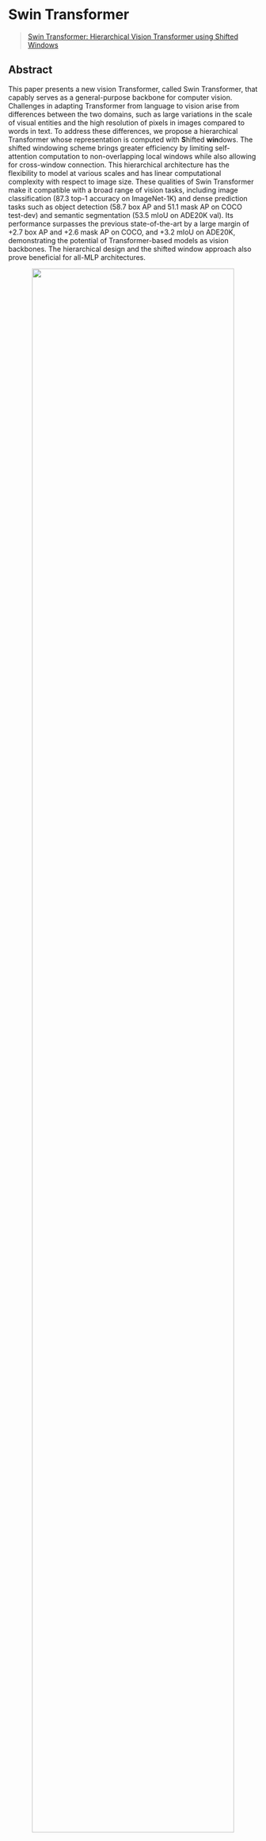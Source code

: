 # Swin Transformer

> [Swin Transformer: Hierarchical Vision Transformer using Shifted Windows](https://arxiv.org/abs/2103.14030)

## Abstract

This paper presents a new vision Transformer, called Swin Transformer, that capably serves as a general-purpose backbone for computer vision. Challenges in adapting Transformer from language to vision arise from differences between the two domains, such as large variations in the scale of visual entities and the high resolution of pixels in images compared to words in text. To address these differences, we propose a hierarchical Transformer whose representation is computed with **S**hifted **win**dows. The shifted windowing scheme brings greater efficiency by limiting self-attention computation to non-overlapping local windows while also allowing for cross-window connection. This hierarchical architecture has the flexibility to model at various scales and has linear computational complexity with respect to image size. These qualities of Swin Transformer make it compatible with a broad range of vision tasks, including image classification (87.3 top-1 accuracy on ImageNet-1K) and dense prediction tasks such as object detection (58.7 box AP and 51.1 mask AP on COCO test-dev) and semantic segmentation (53.5 mIoU on ADE20K val). Its performance surpasses the previous state-of-the-art by a large margin of +2.7 box AP and +2.6 mask AP on COCO, and +3.2 mIoU on ADE20K, demonstrating the potential of Transformer-based models as vision backbones. The hierarchical design and the shifted window approach also prove beneficial for all-MLP architectures.

<div align=center>
<img src="https://user-images.githubusercontent.com/26739999/142576715-14668c6b-5cb8-4de8-ac51-419fae773c90.png" width="90%"/>
</div>

## Results and models

This page is based on documents in [MMClassification](https://github.com/open-mmlab/mmclassification). We reproduce the performance of Swin-Transformer on ImageNet-1k for [mixup methods](https://github.com/Westlake-AI/openmixup/tree/main/configs/classification/imagenet/mixups/swin/).

### ImageNet-21k (Evaluation Only)

The pre-trained models on ImageNet-21k are used to fine-tune, and therefore don't have evaluation results.

| Model  | resolution | Params(M) | Flops(G) |                                                        Download                                                         |
| :----: | :--------: | :-------: | :------: | :---------------------------------------------------------------------------------------------------------------------: |
| Swin-B |  224x224   |   86.74   |  15.14   |    [model](https://download.openmmlab.com/mmclassification/v0/swin-transformer/convert/swin-base_3rdparty_in21k.pth)    |
| Swin-B |  384x384   |   86.88   |  44.49   | [model](https://download.openmmlab.com/mmclassification/v0/swin-transformer/convert/swin-base_3rdparty_in21k-384px.pth) |
| Swin-L |  224x224   |  195.00   |  34.04   |   [model](https://download.openmmlab.com/mmclassification/v0/swin-transformer/convert/swin-large_3rdparty_in21k.pth)    |
| Swin-L |  384x384   |  195.20   |  100.04  | [model](https://download.openmmlab.com/mmclassification/v0/swin-transformer/convert/swin-base_3rdparty_in21k-384px.pth) |

### ImageNet-1k

|  Model   |   Pretrain   | resolution | Params(M) | Flops(G) | Top-1 (%) | Top-5 (%) |                               Config                               |                               Download                                |
| :------: | :----------: | :--------: | :-------: | :------: | :-------: | :-------: | :----------------------------------------------------------------: | :-------------------------------------------------------------------: |
|  Swin-T (A3) | From scratch |  160x160   |   28.29   |   4.36   |   77.70   |   93.70   | [config](https://github.com/Westlake-AI/openmixup/tree/main/configs/classification/imagenet/swin_transformer/swin_tiny_rsb_a3_sz160_8xb256_ep300.py) | [model](https://github.com/Westlake-AI/openmixup/releases/download/rsb-a3-weights/swin_tiny_rsb_a3_sz160_8xb256_ep300.pth) \| [log](https://github.com/Westlake-AI/openmixup/releases/download/rsb-a3-weights/swin_tiny_rsb_a3_sz160_8xb256_ep300.log.json) |
|  Swin-S (A3) | From scratch |  160x160   |   49.61   |   8.52   |   80.20   |   95.12   | [config](https://github.com/Westlake-AI/openmixup/tree/main/configs/classification/imagenet/swin_transformer/swin_small_rsb_a3_sz160_8xb256_ep300.py) | [model](https://github.com/Westlake-AI/openmixup/releases/download/rsb-a3-weights/swin_small_rsb_a3_sz160_8xb256_ep300.pth) \| [log](https://github.com/Westlake-AI/openmixup/releases/download/rsb-a3-weights/swin_small_rsb_a3_sz160_8xb256_ep300.log.json) |
|  Swin-B (A3) | From scratch |  160x160   |   87.77   |  15.14   |   80.53   |   95.41   | [config](https://github.com/Westlake-AI/openmixup/tree/main/configs/classification/imagenet/swin_transformer/swin_base_rsb_a3_sz160_8xb256_ep300.py) | [model](https://github.com/Westlake-AI/openmixup/releases/download/rsb-a3-weights/swin_base_rsb_a3_sz160_8xb256_ep300.pth) \| [log](https://github.com/Westlake-AI/openmixup/releases/download/rsb-a3-weights/swin_base_rsb_a3_sz160_8xb256_ep300.log.json) |
|  Swin-T  | From scratch |  224x224   |   28.29   |   4.36   |   81.18   |   95.61   | [config](https://github.com/Westlake-AI/openmixup/tree/main/configs/classification/imagenet/swin_transformer/swin_tiny_8xb128_fp16_ep300.py) | [model](https://github.com/Westlake-AI/openmixup/releases/download/open-in1k-weights/swin_tiny_8xb128_fp16_ep300.pth) \| [log](https://github.com/Westlake-AI/openmixup/releases/download/open-in1k-weights/swin_tiny_8xb128_fp16_ep300.log.json) |
|  Swin-S  | From scratch |  224x224   |   49.61   |   8.52   |   83.02   |   96.29   | [config](https://github.com/Westlake-AI/openmixup/tree/main/configs/classification/imagenet/swin_transformer/swin_small_8xb128_fp16_ep300.py) | [model](https://download.openmmlab.com/mmclassification/v0/swin-transformer/swin_small_224_b16x64_300e_imagenet_20210615_110219-7f9d988b.pth)  \| [log](https://download.openmmlab.com/mmclassification/v0/swin-transformer/swin_small_224_b16x64_300e_imagenet_20210615_110219.log.json) |
|  Swin-B  | From scratch |  224x224   |   87.77   |  15.14   |   83.36   |   96.44   | [config](https://github.com/Westlake-AI/openmixup/tree/main/configs/classification/imagenet/swin_transformer/swin_base_8xb128_fp16_ep300.py) | [model](https://download.openmmlab.com/mmclassification/v0/swin-transformer/swin_base_224_b16x64_300e_imagenet_20210616_190742-93230b0d.pth)  \| [log](https://download.openmmlab.com/mmclassification/v0/swin-transformer/swin_base_224_b16x64_300e_imagenet_20210616_190742.log.json) |
| Swin-S\* | From scratch |  224x224   |   49.61   |   8.52   |   83.21   |   96.25   | [config](https://github.com/Westlake-AI/openmixup/tree/main/configs/classification/imagenet/swin_transformer/swin_small_8xb128_fp16_ep300.py) | [model](https://download.openmmlab.com/mmclassification/v0/swin-transformer/convert/swin_small_patch4_window7_224-cc7a01c9.pth) |
| Swin-B\* | From scratch |  224x224   |   87.77   |  15.14   |   83.42   |   96.44   | [config](https://github.com/Westlake-AI/openmixup/tree/main/configs/classification/imagenet/swin_transformer/swin_base_8xb128_fp16_ep300.py) | [model](https://download.openmmlab.com/mmclassification/v0/swin-transformer/convert/swin_base_patch4_window7_224-4670dd19.pth) |
| Swin-B\* | From scratch |  384x384   |   87.90   |  44.49   |   84.49   |   96.95   | [config](https://github.com/open-mmlab/mmclassification/blob/master/configs/swin_transformer/swin-base_16xb64_in1k-384px.py) | [model](https://download.openmmlab.com/mmclassification/v0/swin-transformer/convert/swin_base_patch4_window12_384-02c598a4.pth) |
| Swin-B\* | ImageNet-21k |  224x224   |   87.77   |  15.14   |   85.16   |   97.50   | [config](https://github.com/Westlake-AI/openmixup/tree/main/configs/classification/imagenet/swin_transformer/swin_base_8xb128_fp16_ep300.py) | [model](https://download.openmmlab.com/mmclassification/v0/swin-transformer/convert/swin_base_patch4_window7_224_22kto1k-f967f799.pth) |
| Swin-B\* | ImageNet-21k |  384x384   |   87.90   |  44.49   |   86.44   |   98.05   | [config](https://github.com/open-mmlab/mmclassification/blob/master/configs/swin_transformer/swin-base_16xb64_in1k-384px.py) | [model](https://download.openmmlab.com/mmclassification/v0/swin-transformer/convert/swin_base_patch4_window12_384_22kto1k-d59b0d1d.pth) |
| Swin-L\* | ImageNet-21k |  224x224   |  196.53   |  34.04   |   86.24   |   97.88   | [config](https://github.com/Westlake-AI/openmixup/tree/main/configs/classification/imagenet/swin_transformer/swin_large_8xb64_accu2_fp16_ep300.py) | [model](https://download.openmmlab.com/mmclassification/v0/swin-transformer/convert/swin_large_patch4_window7_224_22kto1k-5f0996db.pth) |
| Swin-L\* | ImageNet-21k |  384x384   |  196.74   |  100.04  |   87.25   |   98.25   | [config](https://github.com/open-mmlab/mmclassification/blob/master/configs/swin_transformer/swin-large_16xb64_in1k-384px.py) | [model](https://download.openmmlab.com/mmclassification/v0/swin-transformer/convert/swin_large_patch4_window12_384_22kto1k-0a40944b.pth) |

*Models with * are converted from the [official repo](https://github.com/microsoft/Swin-Transformer#main-results-on-imagenet-with-pretrained-models). The config files of these models are only for validation. We don't ensure these config files' training accuracy.*

## Citation

```
<<<<<<< HEAD
@article{liu2021Swin,
  title={Swin Transformer: Hierarchical Vision Transformer using Shifted Windows},
  author={Liu, Ze and Lin, Yutong and Cao, Yue and Hu, Han and Wei, Yixuan and Zhang, Zheng and Lin, Stephen and Guo, Baining},
  journal={arXiv preprint arXiv:2103.14030},
=======
@inproceedings{liu2021swin,
  title={Swin Transformer: Hierarchical Vision Transformer using Shifted Windows},
  author={Liu, Ze and Lin, Yutong and Cao, Yue and Hu, Han and Wei, Yixuan and Zhang, Zheng and Lin, Stephen and Guo, Baining},
  booktitle={International Conference on Computer Vision (ICCV)},
>>>>>>> db2c4ac (update some vit-based mixup methods and fix robustness eval tasks)
  year={2021}
}
```
